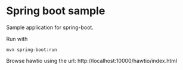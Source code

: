 # Spring boot sample

Sample application for spring-boot.

Run with

    mvn spring-boot:run
    
Browse hawtio using the url: http://localhost:10000/hawtio/index.html
